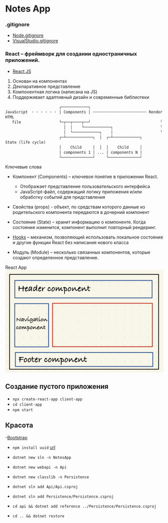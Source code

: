 # Notes App

### .gitignore
- [Node.gitignore](https://github.com/iksergey/gitignore/blob/main/Node.gitignore)
- [VisualStudio.gitignore](https://github.com/iksergey/gitignore/blob/main/VisualStudio.gitignore)

### React – фреймворк для создании одностраничных приложений.
- [React JS](https://www.reactjs.org)

1. Основан на компонентах
2. Декларативное представление
3. Компонентная логика (написана на JS)
4. Поддерживает адаптивный дизайн и современные библиотеки

```
                        ┌────────────┐
JavaScript  ╴ ╴ ╴ ╴ ╴ ╴ │ Components │ ┄┄┄┄┄┄┄┄┄┄┄┄┄┄┄┄┄┄┄┄┄┄┄┄ Render HTML
   file                 └─┬──┬────┬──┘                               ╵
                          │  │    └────────────┐                     ╵
                          │  └────────────┐    │                     ╵
                        ┌─┴────────────┐  │  ┌─┴────────────┐      State (life cycle)
                        │    Child     │  │  │    Child     │
                        │ components 1 │ ... │ components N │
                        └──────────────┘     └──────────────┘
```
Ключевые слова

- Компонент (Components) – ключевое понятие в приложении React. 
  - Отображает представление пользовательского интерфейса
  - JavaScript-файл, содержащий логику приложения и/или обработку событий для представления

- Свойства (props) - объект, по средствам которого данные из родительского компонента передаются в дочерний компонент

- Состояние (State) – хранит информацию о компоненте. Когда состояние изменится, компонент выполнит повторный рендеринг.

- [Hooks](https://react.dev/reference/react) – механизм, позволяющий использовать локальное состояние и другие функции React без написания нового класса

- Модуль (Module) – несколько связанных компонентов, которые создают определенное представление.

React App
![react-app-img.png](./react-app-img.png)

## Создание пустого приложения
- `npx create-react-app client-app`
- `cd client-app`
- `npm start`

## Красота
-[Bootstrap](https://getbootstrap.com)

- `npm install uuid` [url](https://www.npmjs.com/package/uuid)


- `dotnet new sln -n NotesApp`
- `dotnet new webapi -n Api`
- `dotnet new classlib -n Persistence`
- `dotnet sln add Api/Api.csproj`
- `dotnet sln add Persistence/Persistence.csproj`
- `cd api && dotnet add reference ../Persistence/Persistence.csproj`
- `cd .. && dotnet restore`